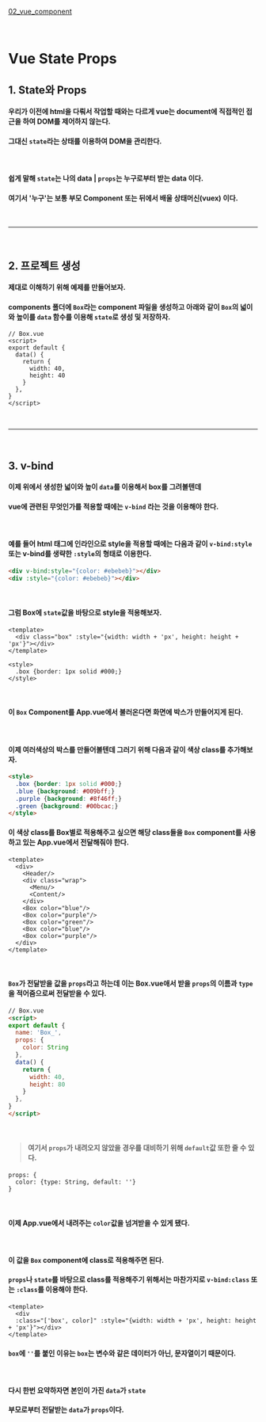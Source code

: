 [02_vue_component](./02_vue_component.md)

<br>

# __Vue State Props__

## __1. State와 Props__
#### 우리가 이전에 html을 다뤄서 작업할 때와는 다르게 __vue는 document에 직접적인 접근을 하여 DOM를 제어하지 않는다.__
#### 그대신 __`state`라는 상태를 이용하여__ DOM을 관리한다.

<br>

#### 쉽게 말해 __`state`는 나의 data | `props`는 누구로부터 받는 data__ 이다.
#### 여기서 '누구'는 보통 __부모 Component 또는 뒤에서 배울 상태머신(vuex)__ 이다.

<br>

---

<br>

## __2. 프로젝트 생성__
#### 제대로 이해하기 위해 예제를 만들어보자.
#### components 폴더에 `Box`라는 component 파일을 생성하고 아래와 같이 __`Box`의 넓이와 높이를 `data` 함수를 이용해 `state`로 생성 및 저장하자.__
```vue
// Box.vue
<script>
export default {
  data() {
    return {
      width: 40,
      height: 40
    }
  },
}
</script>
```

<br>

---

<br>

## __3. v-bind__
#### 이제 위에서 생성한 넓이와 높이 `data`를 이용해서 box를 그려볼텐데
#### __vue에 관련된 무엇인가를 적용할 때에는 `v-bind`__ 라는 것을 이용해야 한다.

<br>

#### 예를 들어 html 태그에 인라인으로 style을 적용할 때에는 다음과 같이 __`v-bind:style` 또는 v-bind를 생략한 `:style`의 형태로__ 이용한다.
```html
<div v-bind:style="{color: #ebebeb}"></div>
<div :style="{color: #ebebeb}"></div>
```

<br>

#### 그럼 Box에 `state`값을 바탕으로 style을 적용해보자.
```vue
<template>
  <div class="box" :style="{width: width + 'px', height: height + 'px'}"></div>
</template>

<style>
  .box {border: 1px solid #000;}
</style>
```

<br>

#### 이 `Box` Component를 App.vue에서 불러온다면 화면에 박스가 만들어지게 된다.

<br>

#### 이제 여러색상의 박스를 만들어볼텐데 그러기 위해 다음과 같이 색상 class를 추가해보자.
```html
<style>
  .box {border: 1px solid #000;}
  .blue {background: #009bff;}
  .purple {background: #8f46ff;}
  .green {background: #00bcac;}
</style>
```
#### 이 색상 class를 Box별로 적용해주고 싶으면 __해당 class들을 `Box` component를 사용하고 있는 App.vue에서 전달해줘야 한다.__
```vue
<template>
  <div>
    <Header/>
    <div class="wrap">
      <Menu/>
      <Content/>
    </div>
    <Box color="blue"/>
    <Box color="purple"/>
    <Box color="green"/>
    <Box color="blue"/>
    <Box color="purple"/>
  </div>
</template>
```

<br>

#### `Box`가 전달받을 값을 `props`라고 하는데 이는 Box.vue애서 __받을 `props`의 이름과 `type`을 적어줌으로써__ 전달받을 수 있다.
```html
// Box.vue
<script>
export default {
  name: 'Box_',
  props: {
    color: String
  },
  data() {
    return {
      width: 40,
      height: 80
    }
  },
}
</script>
```

<br>

>#### 여기서 __`props`가 내려오지 않았을 경우를 대비하기 위해 `default`값__ 또한 줄 수 있다.
```vue
props: {
  color: {type: String, default: ''}
}
```

<br>

#### 이제 __App.vue에서 내려주는__ `color`값을 넘겨받을 수 있게 됐다.

<br>

#### 이 값을 `Box` component에 class로 적용해주면 된다.
#### __`props`나 `state`를 바탕으로 class를 적용해주기 위해서는 마찬가지로 `v-bind:class` 또는 `:class`를 이용해야 한다.__
```vue
<template>
  <div 
  :class="['box', color]" :style="{width: width + 'px', height: height + 'px'}"></div>
</template>
```
#### `box`에 `''`를 붙인 이유는 __`box`는 변수와 같은 데이터가 아닌, 문자열이기__ 때문이다.

<br>

#### 다시 한번 요약하자면 __본인이 가진 `data`가 `state`__
#### __부모로부터 전달받는 `data`가 `props`이다.__